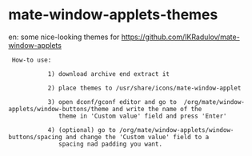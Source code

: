 # mate-window-applets-themes


en: some nice-looking themes for https://github.com/IKRadulov/mate-window-applets


     How-to use: 
               
               1) download archive end extract it 
   
               2) place themes to /usr/share/icons/mate-window-applet
               
               3) open dconf/gconf editor and go to  /org/mate/window-applets/window-buttons/theme and write the name of the
                  theme in 'Custom value' field and press 'Enter'
                  
               4) (optional) go to /org/mate/window-applets/window-buttons/spacing and change the 'Custom value' field to a 
                  spacing nad padding you want.
